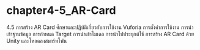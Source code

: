 # chapter4-5_AR-Card
4.5 การสร้าง AR Card ศึกษาและปฏิบัติเกี่ยวกับการใช้งาน Vuforia การตั้งค่าการใช้งาน การนำเข้าฐานข้อมูล การกำหนด Target การนำเข้าโมเดล การนำไปประยุกต์ใช้ การสร้าง AR Card ด้วย Unity และโหลดลงสมาร์ทโฟน
